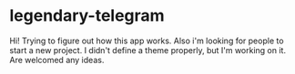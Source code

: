 # legendary-telegram
Hi!
Trying to figure out how this app works. Also i'm looking for people to start a new project. I didn't define a theme properly, but I'm working on it. Are welcomed any ideas.
